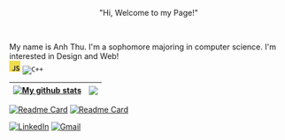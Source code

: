 
<p align="center">"Hi, Welcome to my Page!"</p>

<br />

My name is Anh Thu. I'm a sophomore majoring in computer science. I'm interested in Design and Web!
<br />
<code><img height="20" alt="javascript" src="https://raw.githubusercontent.com/github/explore/80688e429a7d4ef2fca1e82350fe8e3517d3494d/topics/javascript/javascript.png"></code>
<code><img height="20" alt="C++" src="https://raw.githubusercontent.com/github/explore/80688e429a7d4ef2fca1e82350fe8e3517d3494d/topics/c++/c++.png"></code>

<!-- Thống kê GitHub -->
| <a href="https://github.com/thuttat/github-readme-stats"><img align="center" src="https://github-readme-stats.vercel.app/api?username=thuttat&show_icons=true&include_all_commits=true&theme=buefy&hide_border=true" alt="My github stats" /></a> | <a href="https://github.com/thuttat/github-readme-stats"><img align="center" src="https://github-readme-stats.vercel.app/api/top-langs/?username=thuttat&layout=compact&theme=buefy&hide_border=true" /></a> |
| ------------- | ------------- |
<!-- Repo -->
[![Readme Card](https://github-readme-stats.vercel.app/api/pin/?username=thuttat&repo=Sales-Page)](https://github.com/thuttat/Sales-Page)
[![Readme Card](https://github-readme-stats.vercel.app/api/pin/?username=thuttat&repo=Porfolio-demo)](https://github.com/thuttat/Porfolio-demo)
<!-- Biểu tượng  -->
[![LinkedIn](https://img.shields.io/badge/LinkedIn-blue?style=for-the-badge&logo=linkedin&logoColor=white)](https://www.linkedin.com/in/trịnh-thị-anh-thư)
[![Gmail](https://img.shields.io/badge/Gmail-D14836?style=for-the-badge&logo=gmail&logoColor=white)](mailto:thu.ttath@gmail.com)


